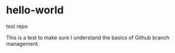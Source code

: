 # hello-world
test repo

This is a test to make sure I understand the basics of Github branch management. 
